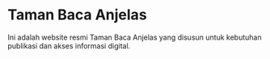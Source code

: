 # Taman Baca Anjelas

Ini adalah website resmi Taman Baca Anjelas yang disusun untuk kebutuhan publikasi dan akses informasi digital.